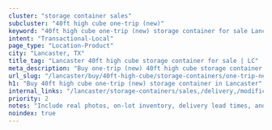 ```yaml
---
cluster: "storage container sales"
subcluster: "40ft high cube one-trip (new)"
keyword: "40ft high cube one-trip (new) storage container for sale Lancaster, TX"
intent: "Transactional-Local"
page_type: "Location-Product"
city: "Lancaster, TX"
title_tag: "Lancaster 40ft high cube storage container for sale | LC"
meta_description: "Buy one-trip (new) 40ft high cube storage container sale with local delivery in Lancaster, TX. LC Container — local Since 2003. Request a fast quote today."
url_slug: "/lancaster/buy/40ft-high-cube/storage-containers/one-trip-new"
h1: "Buy 40ft high cube one-trip (new) storage container in Lancaster"
internal_links: "/lancaster/storage-containers/sales,/delivery,/modifications"
priority: 2
notes: "Include real photos, on-lot inventory, delivery lead times, and financing info."
noindex: true
---
```


<!-- TODO: Add unique city/inventory copy, images, and internal links here. -->
